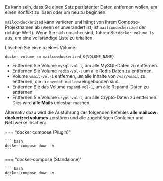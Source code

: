 Es kann sein, dass Sie einen Satz persistenter Daten entfernen wollen, um einen Konflikt zu lösen oder um neu zu beginnen.

`mailcowdockerized` kann variieren und hängt von Ihrem Compose-Projektnamen ab (wenn er unverändert ist, ist `mailcowdockerized` der richtige Wert). Wenn Sie sich unsicher sind, führen Sie `docker volume ls` aus, um eine vollständige Liste zu erhalten.

Löschen Sie ein einzelnes Volume:

```
docker volume rm mailcowdockerized_${VOLUME_NAME}
```

- Entfernen Sie Volume `mysql-vol-1`, um alle MySQL-Daten zu entfernen.
- Entfernen Sie Volume `redis-vol-1` um alle Redis Daten zu entfernen.
- Volume `vmail-vol-1` entfernen, um alle Inhalte von `/var/vmail` zu entfernen, die in `dovecot-mailcow` eingebunden sind.
- Entfernen Sie das Volume `rspamd-vol-1`, um alle Rspamd-Daten zu entfernen.
- Entfernen Sie Volume `crypt-vol-1`, um alle Crypto-Daten zu entfernen. Dies wird **alle Mails** unlesbar machen.

Alternativ dazu wird die Ausführung des folgenden Befehles **alle mailcow: dockerized volumes** zerstören und alle zugehörigen Container und Netzwerke löschen:

=== "docker compose (Plugin)"

    ``` bash
    docker compose down -v
    ```

=== "docker-compose (Standalone)"

    ``` bash
    docker-compose down -v
    ```
